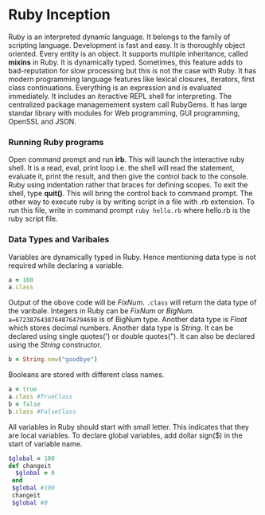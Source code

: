 # Ruby Inception
Ruby is an interpreted dynamic language. It belongs to the family of scripting language. 
Development is fast and easy. It is thoroughly object oriented. Every entity is an object. 
It supports multiple inheritance, called **mixins** in Ruby. It is dynamically typed. Sometimes, this feature adds to 
bad-reputation for slow processing but this is not the case with Ruby. It has modern programming language features like lexical 
closures, iterators, first class continuations. Everything is an expression and is evaluated immediately.
It includes an iteractive REPL shell for interpreting. The centralized package managemement system call RubyGems. 
It has large standar library with modules for Web programming, GUI programming, OpenSSL and JSON. 

### Running Ruby programs
Open command prompt and run **irb**. This will launch the interactive ruby shell. It is a read, eval, print loop i.e. the shell 
will read the statement, evaluate it, print the result, and then give the control back to the console. Ruby using indentation
rather that braces for defining scopes. To exit the shell, type **quit()**. This will bring the control back to command prompt.
The other way to execute ruby is by writing script in a file with .rb extension. To run this file, write in command prompt ```ruby hello.rb``` where hello.rb is the ruby script file.

### Data Types and Varibales
Variables are dynamically typed in Ruby. Hence mentioning data type is not required while declaring a variable.
```ruby
a = 100
a.class
```
Output of the obove code will be *FixNum*. ```.class``` will return the data type of the varibale. Integers in Ruby can be 
*FixNum* or *BigNum*. ```a=67238764387648764794698``` is of BigNum type.
Another data type is *Float* which stores decimal numbers.
Another data type is *String*. It can be declared using single quotes(') or double quotes("). It can also be declared using the *String* constructor.
```ruby
b = String.new("goodbye")
```
Booleans are stored with different class names.
```ruby
a = true
a.class #TrueClass
b = false
b.class #FalseClass
```
All variables in Ruby should start with small letter. This indicates that they are local variables. To declare global variables,
add dollar sign($) in the start of variable name.
```ruby
$global = 100
def changeit
  $global = 0
 end
 $global #100
 changeit
 $global #0
```
